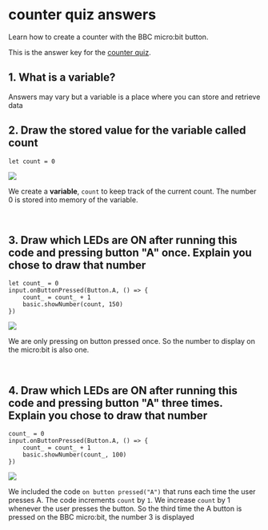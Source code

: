 # counter quiz answers 

Learn how to create a counter with the BBC micro:bit button. 

This is the answer key for the [counter quiz](/microbit/lessons/counter/quiz).

## 1. What is a variable?

Answers may vary but a variable is a place where you can store and retrieve data

## 2. Draw the stored value for the variable called count

```
let count = 0
```

![](/static/mb/lessons/counter-0.png)

We create a **variable**, `count` to keep track of the current count. The number 0 is stored into memory of the variable.

<br/>

## 3. Draw which LEDs are ON after running this code and pressing button "A" once. Explain you chose to draw that number

```
let count_ = 0
input.onButtonPressed(Button.A, () => {
    count_ = count_ + 1
    basic.showNumber(count, 150)
})
```

![](/static/mb/lessons/counter-1.png)

We are only pressing on button pressed once. So the number to display on the micro:bit is also one.

<br/>

## 4. Draw which LEDs are ON after running this code and pressing button "A" three times. Explain you chose to draw that number

```
count_ = 0
input.onButtonPressed(Button.A, () => {
    count_ = count_ + 1
    basic.showNumber(count_, 100)
})
```

![](/static/mb/lessons/counter-2.png)

We included the code ``on button pressed("A")`` that runs each time the user presses A. The code increments `count` by `1`. We increase `count` by 1 whenever the user presses the button. So the third time the A button is pressed on the BBC micro:bit, the number 3 is displayed

<br/>

